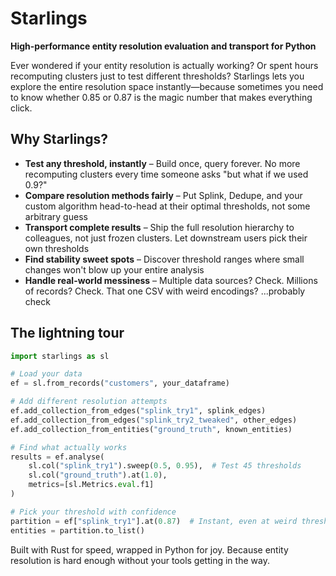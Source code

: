 # Starlings

**High-performance entity resolution evaluation and transport for Python**

Ever wondered if your entity resolution is actually working? Or spent hours recomputing clusters just to test different thresholds? Starlings lets you explore the entire resolution space instantly—because sometimes you need to know whether 0.85 or 0.87 is the magic number that makes everything click.

## Why Starlings?

* **Test any threshold, instantly** – Build once, query forever. No more recomputing clusters every time someone asks "but what if we used 0.9?"
* **Compare resolution methods fairly** – Put Splink, Dedupe, and your custom algorithm head-to-head at their optimal thresholds, not some arbitrary guess
* **Transport complete results** – Ship the full resolution hierarchy to colleagues, not just frozen clusters. Let downstream users pick their own thresholds
* **Find stability sweet spots** – Discover threshold ranges where small changes won't blow up your entire analysis
* **Handle real-world messiness** – Multiple data sources? Check. Millions of records? Check. That one CSV with weird encodings? ...probably check

## The lightning tour

```python
import starlings as sl

# Load your data
ef = sl.from_records("customers", your_dataframe)

# Add different resolution attempts
ef.add_collection_from_edges("splink_try1", splink_edges)
ef.add_collection_from_edges("splink_try2_tweaked", other_edges)
ef.add_collection_from_entities("ground_truth", known_entities)

# Find what actually works
results = ef.analyse(
    sl.col("splink_try1").sweep(0.5, 0.95),  # Test 45 thresholds
    sl.col("ground_truth").at(1.0),
    metrics=[sl.Metrics.eval.f1]
)

# Pick your threshold with confidence
partition = ef["splink_try1"].at(0.87)  # Instant, even at weird thresholds
entities = partition.to_list()
```

Built with Rust for speed, wrapped in Python for joy. Because entity resolution is hard enough without your tools getting in the way.
